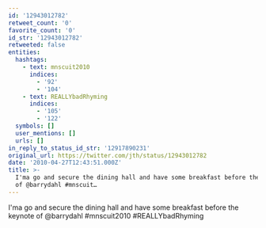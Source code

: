 ```yaml
---
id: '12943012782'
retweet_count: '0'
favorite_count: '0'
id_str: '12943012782'
retweeted: false
entities:
  hashtags:
    - text: mnscuit2010
      indices:
        - '92'
        - '104'
    - text: REALLYbadRhyming
      indices:
        - '105'
        - '122'
  symbols: []
  user_mentions: []
  urls: []
in_reply_to_status_id_str: '12917890231'
original_url: https://twitter.com/jth/status/12943012782
date: '2010-04-27T12:43:51.000Z'
title: >-
  I'ma go and secure the dining hall and have some breakfast before the keynote
  of @barrydahl #mnscuit…
---
```


I'ma go and secure the dining hall and have some breakfast before the keynote of @barrydahl #mnscuit2010 #REALLYbadRhyming